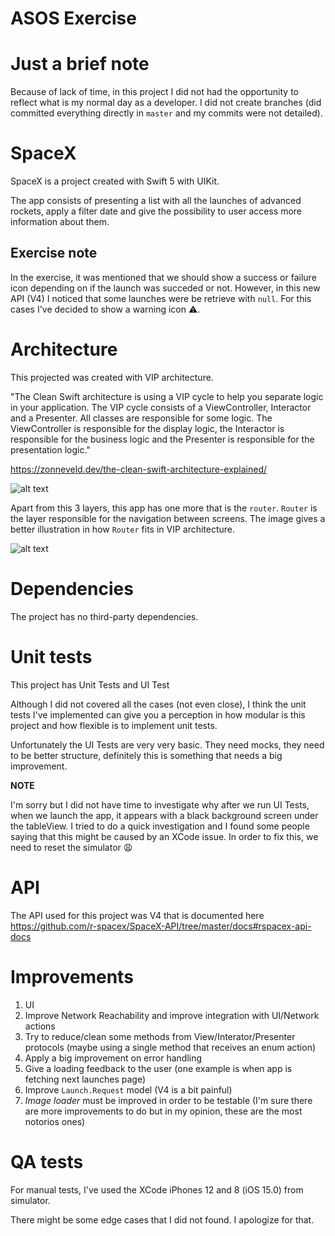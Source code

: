 # ASOS Exercise

# Just a brief note
Because of lack of time, in this project I did not had the opportunity to reflect what is my normal day as a developer.
I did not create branches (did committed everything directly in `master` and my commits were not detailed).

# SpaceX
SpaceX is a project created with Swift 5 with UIKit.

The app consists of presenting a list with all the launches of advanced rockets, apply a filter date and give the possibility to user access more information about them.

## Exercise note

In the exercise, it was mentioned that we should show a success or failure icon depending on if the launch was succeded or not. However, in this new API (V4) I noticed that some launches were be retrieve with `null`. For this cases I've decided to show a warning icon ⚠️.

# Architecture
This projected was created with VIP architecture.

"The Clean Swift architecture is using a VIP cycle to help you separate logic in your application. The VIP cycle consists of a ViewController, Interactor and a Presenter. All classes are responsible for some logic. The ViewController is responsible for the display logic, the Interactor is responsible for the business logic and the Presenter is responsible for the presentation logic."

https://zonneveld.dev/the-clean-swift-architecture-explained/

![alt text](https://zonneveld.dev/wp-content/uploads/2019/05/VIP-CleanSwift-cycle.png)

Apart from this 3 layers, this app has one more that is the `router`. `Router` is the layer responsible for the navigation between screens. The image gives a better illustration in how `Router` fits in VIP architecture.

![alt text](https://miro.medium.com/max/1400/1*eSER5qbVsRS4snwmVp64Tg.png)

# Dependencies
The project has no third-party dependencies.

# Unit tests
This project has Unit Tests and UI Test

Although I did not covered all the cases (not even close), I think the unit tests I've implemented can give you a perception in how modular is this project and how flexible is to implement unit tests.

Unfortunately the UI Tests are very very basic. They need mocks, they need to be better structure, definitely this is something that needs a big improvement.


**NOTE**

I'm sorry but I did not have time to investigate why after we run UI Tests, when we launch the app, it appears with a black background screen under the tableView. I tried to do a quick investigation and I found some people saying that this might be caused by an XCode issue.
In order to fix this, we need to reset the simulator 😩

# API
The API used for this project was V4 that is documented here https://github.com/r-spacex/SpaceX-API/tree/master/docs#rspacex-api-docs

# Improvements
1. UI
2. Improve Network Reachability and improve integration with UI/Network actions
3. Try to reduce/clean some methods from View/Interator/Presenter protocols (maybe using a single method that receives an enum action)
4. Apply a big improvement on error handling
5. Give a loading feedback to the user (one example is when app is fetching next launches page)
6. Improve `Launch.Request` model (V4 is a bit painful)
7. *Image loader* must be improved in order to be testable
(I'm sure there are more improvements to do but in my opinion, these are the most notorios ones)

# QA tests
For manual tests, I've used the XCode iPhones 12 and 8 (iOS 15.0) from simulator.

There might be some edge cases that I did not found. I apologize for that.
